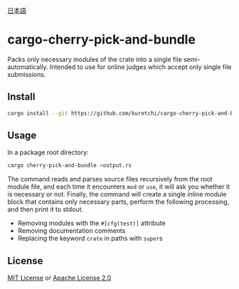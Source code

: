 [日本語](./README.ja.md)

# cargo-cherry-pick-and-bundle

Packs only necessary modules of the crate into a single file semi-automatically.
Intended to use for online judges which accept only single file submissions.

## Install

```sh
cargo install --git https://github.com/kuretchi/cargo-cherry-pick-and-bundle
```

## Usage

In a package root directory:

```sh
cargo cherry-pick-and-bundle >output.rs
```

The command reads and parses source files recursively from the root module file,
and each time it encounters `mod` or `use`, it will ask you whether it is necessary or not.
Finally, the command will create a single inline module block that contains
only necessary parts, perform the following processing, and then print it to stdout.

* Removing modules with the `#[cfg(test)]` attribute
* Removing documentation comments
* Replacing the keyword `crate` in paths with `super`s

## License

[MIT License](./LICENSE-MIT) or [Apache License 2.0](./LICENSE-APACHE)
